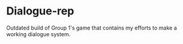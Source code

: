 # Dialogue-rep
Outdated build of Group 1's game that contains my efforts to make a working dialogue system.
